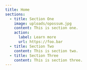 ```yaml
---
title: Home
sections:
  - title: Section One
    image: uploads/opossum.jpg
    content: This is section one.
    action:
      label: Learn more
      url: https://foo.bar
  - title: Section Two
    content: This is section two.
  - title: Section Three
    content: This is section three.
---
```

